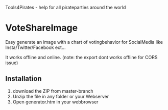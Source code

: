 Tools4Pirates - help for all pirateparties around the world 

# VoteShareImage
Easy generate an image with a chart of votingbehavior for SocialMedia like Insta/Twitter/Facebook ect... 

It works offline and online.
(note: the export dont works offline for CORS issue) 


## Installation
1. download the ZIP from master-branch
2. Unzip the file in any folder or your Webserver
3. Open generator.htm in your webbrowser

